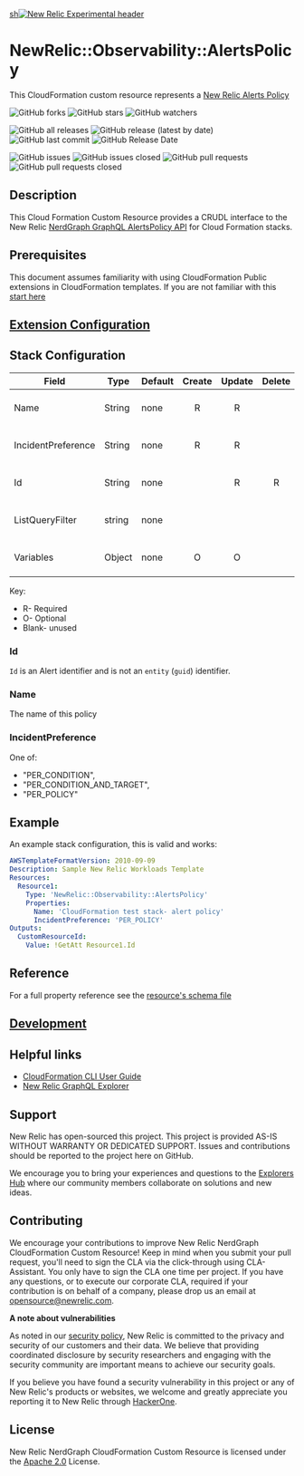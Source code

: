 [sh![New Relic Experimental header](https://github.com/newrelic/opensource-website/raw/master/src/images/categories/Experimental.png)](https://opensource.newrelic.com/oss-category/#new-relic-experimental)

# NewRelic::Observability::AlertsPolicy
This CloudFormation custom resource represents a [New Relic Alerts Policy](https://docs.newrelic.com/docs/apis/nerdgraph/examples/nerdgraph-api-alerts-policies/)

![GitHub forks](https://img.shields.io/github/forks/newrelic-experimental/newrelic-experimental-FIT-template?style=social)
![GitHub stars](https://img.shields.io/github/stars/newrelic-experimental/newrelic-experimental-FIT-template?style=social)
![GitHub watchers](https://img.shields.io/github/watchers/newrelic-experimental/newrelic-experimental-FIT-template?style=social)

![GitHub all releases](https://img.shields.io/github/downloads/newrelic-experimental/newrelic-experimental-FIT-template/total)
![GitHub release (latest by date)](https://img.shields.io/github/v/release/newrelic-experimental/newrelic-experimental-FIT-template)
![GitHub last commit](https://img.shields.io/github/last-commit/newrelic-experimental/newrelic-experimental-FIT-template)
![GitHub Release Date](https://img.shields.io/github/release-date/newrelic-experimental/newrelic-experimental-FIT-template)


![GitHub issues](https://img.shields.io/github/issues/newrelic-experimental/newrelic-experimental-FIT-template)
![GitHub issues closed](https://img.shields.io/github/issues-closed/newrelic-experimental/newrelic-experimental-FIT-template)
![GitHub pull requests](https://img.shields.io/github/issues-pr/newrelic-experimental/newrelic-experimental-FIT-template)
![GitHub pull requests closed](https://img.shields.io/github/issues-pr-closed/newrelic-experimental/newrelic-experimental-FIT-template)

## Description
This Cloud Formation Custom Resource provides a CRUDL interface to the New Relic [NerdGraph GraphQL AlertsPolicy API](https://docs.newrelic.com/docs/apis/nerdgraph/examples/nerdgraph-api-alerts-policies/) for Cloud Formation stacks.

## Prerequisites
This document assumes familiarity with using CloudFormation Public extensions in CloudFormation templates. If you are not familiar with this [start here](https://docs.aws.amazon.com/AWSCloudFormation/latest/UserGuide/registry-public.html)

## [Extension Configuration](https://github.com/newrelic/newrelic-cloudformation-resource-providers-common/blob/main/EXTENSION_CONFIGURATION.md)

## Stack Configuration
| Field              | Type   | Default | Create | Update | Delete | Read | List | Notes                                                                                                                                                                |
|--------------------|--------|---------|:------:|:------:|:------:|:----:|:----:|----------------------------------------------------------------------------------------------------------------------------------------------------------------------|
| Name               | String | none    |   R    |   R    |        |      |      | Specific to this extension                                                                                                                                           |
| IncidentPreference | String | none    |   R    |   R    |        |      |      | Specific to this extension                                                                                                                                           |
| Id                 | String | none    |        |   R    |   R    |  R   |      | Specific to this extension                                                                                                                                           |
| ListQueryFilter    | string | none    |        |        |        |      |  R   | [See Stack Common Configuration](https://github.com/newrelic/newrelic-cloudformation-resource-providers-common/blob/main/STACK_COMMON_CONFIGURATION.md) |
| Variables          | Object | none    |   O    |   O    |        |  O   |  O   | [See Stack Common Configuration](https://github.com/newrelic/newrelic-cloudformation-resource-providers-common/blob/main/STACK_COMMON_CONFIGURATION.md) |


Key:
- R- Required
- O- Optional
- Blank- unused

### Id
`Id` is an Alert identifier and is not an `entity` (`guid`) identifier.

### Name
The name of this policy

### IncidentPreference
One of:
- "PER_CONDITION",
- "PER_CONDITION_AND_TARGET",
- "PER_POLICY"

## Example
An example stack configuration, this is valid and works:
```yaml
AWSTemplateFormatVersion: 2010-09-09
Description: Sample New Relic Workloads Template
Resources:
  Resource1:
    Type: 'NewRelic::Observability::AlertsPolicy'
    Properties:
      Name: 'CloudFormation test stack- alert policy'
      IncidentPreference: 'PER_POLICY'
Outputs:
  CustomResourceId:
    Value: !GetAtt Resource1.Id
```

## Reference
For a full property reference see the [resource's schema file](./newrelic-observability-alertspolicy.json)

## [Development](https://github.com/newrelic/newrelic-cloudformation-resource-providers-common/blob/main/DEVELOPMENT.md)

## Helpful links
- [CloudFormation CLI User Guide](https://docs.aws.amazon.com/cloudformation-cli/latest/userguide/what-is-cloudformation-cli.html)
- [New Relic GraphQL Explorer](https://api.newrelic.com/graphiql)

## Support
New Relic has open-sourced this project. This project is provided AS-IS WITHOUT WARRANTY OR DEDICATED SUPPORT. Issues and contributions should be reported to the project here on GitHub.

We encourage you to bring your experiences and questions to the [Explorers Hub](https://discuss.newrelic.com) where our community members collaborate on solutions and new ideas.

## Contributing
We encourage your contributions to improve New Relic NerdGraph CloudFormation Custom Resource! Keep in mind when you submit your pull request, you'll need to sign the CLA via the click-through using CLA-Assistant. You only have to sign the CLA one time per project. If you have any questions, or to execute our corporate CLA, required if your contribution is on behalf of a company, please drop us an email at opensource@newrelic.com.

**A note about vulnerabilities**

As noted in our [security policy](../../security/policy), New Relic is committed to the privacy and security of our customers and their data. We believe that providing coordinated disclosure by security researchers and engaging with the security community are important means to achieve our security goals.

If you believe you have found a security vulnerability in this project or any of New Relic's products or websites, we welcome and greatly appreciate you reporting it to New Relic through [HackerOne](https://hackerone.com/newrelic).

## License
New Relic NerdGraph CloudFormation Custom Resource is licensed under the [Apache 2.0](http://apache.org/licenses/LICENSE-2.0.txt) License.
